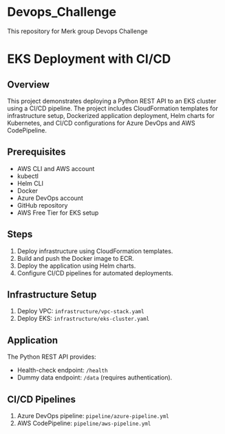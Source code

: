 # Devops_Challenge
This repository for Merk group Devops Challenge

# EKS Deployment with CI/CD

## Overview
This project demonstrates deploying a Python REST API to an EKS cluster using a CI/CD pipeline. The project includes CloudFormation templates for infrastructure setup, Dockerized application deployment, Helm charts for Kubernetes, and CI/CD configurations for Azure DevOps and AWS CodePipeline.

## Prerequisites
- AWS CLI and AWS account
- kubectl
- Helm CLI
- Docker
- Azure DevOps account
- GitHub repository
- AWS Free Tier for EKS setup

## Steps
1. Deploy infrastructure using CloudFormation templates.
2. Build and push the Docker image to ECR.
3. Deploy the application using Helm charts.
4. Configure CI/CD pipelines for automated deployments.

## Infrastructure Setup
1. Deploy VPC: `infrastructure/vpc-stack.yaml`
2. Deploy EKS: `infrastructure/eks-cluster.yaml`

## Application
The Python REST API provides:
- Health-check endpoint: `/health`
- Dummy data endpoint: `/data` (requires authentication).

## CI/CD Pipelines
1. Azure DevOps pipeline: `pipeline/azure-pipeline.yml`
2. AWS CodePipeline: `pipeline/aws-pipeline.yml`

